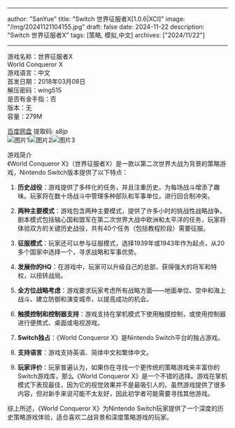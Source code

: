 
---
author: "SanYue"
title: "Switch 世界征服者X[1.0.6|XCI]"
image: "/img/20241121104155.jpg"
draft: false
date: 2024-11-22
description: "Switch 世界征服者X"
tags: [策略, 模拟,中文]
archives: ["2024/11/22"]

---

游戏名称：世界征服者X   
World Conqueror X    
游戏语言：中文  
首发日期：2018年03月08日  
解压密码：wing515  
是否有金手指：否  
版本：无   
容量：279M

[百度网盘](https://pan.baidu.com/s/1YLGuW1urzNwdwGffwjz7lA) 提取码: a8jp  
![图片1](/img/b1iqwn.jpg)![图片2](/img/bg9rry3.jpg)![图片3](/img/oroel51.jpg)  

游戏简介  
《World Conqueror X》（世界征服者X）是一款以第二次世界大战为背景的策略游戏，Nintendo Switch版本提供了以下特点：

1. **历史战役**：游戏提供了多样化的任务，并且注重历史，为每场战斗增添了趣味。玩家将在数十场战斗中管理多种部队和军事单位，进行回合制冲突。

2. **两种主要模式**：游戏包含两种主要模式，提供了许多小时的挑战性战略战争。剧本模式包括轴心国和盟军在第二次世界大战中欧洲和太平洋的任务，玩家将体验双方的关键历史战役，共有40个任务（包括教程阶段）需要征服。

3. **征服模式**：玩家还可以参与征服模式，选择1939年或1943年作为起点，从20多个国家中选择一个，寻求战略和军事优势。

4. **发展你的HQ**：在游戏中，玩家可以升级自己的总部，获得强大的将军和特权，以扭转战局。

5. **全方位战略考虑**：游戏要求玩家考虑所有战略方面——地面单位、空中和海上战斗、建立防御和演变城市，以提高成功的机会。

6. **触摸控制和控制器支持**：游戏支持在掌机模式下使用触摸控制，或使用控制器进行便携式、桌面或电视游戏。

7. **Switch独占**：《World Conqueror X》是Nintendo Switch平台的独占游戏。

8. **支持语言**：游戏支持英语、简体中文和繁体中文。

9. **玩家评价**：玩家普遍认为，如果你在寻找一个更传统的策略游戏来丰富你的Switch游戏库，那么《World Conqueror X》是一个不错的选择。游戏在掌机模式下表现最佳，因为它的视觉效果并不是最吸引人的。虽然游戏提供了很多内容，但对新手来说可能不太友好，因此初学者可能需要寻找其他游戏。

综上所述，《World Conqueror X》为Nintendo Switch玩家提供了一个深度的历史策略游戏体验，适合喜欢二战背景和深度策略游戏的玩家。

